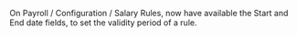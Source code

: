 On Payroll / Configuration / Salary Rules, now have available the Start and End date
fields, to set the validity period of a rule.
